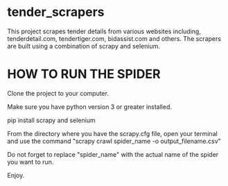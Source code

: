 # tender_scrapers

This project scrapes tender details from various websites including, tenderdetail.com, tendertiger.com, bidassist.com and others.
The scrapers are built using a combination of scrapy and selenium.

# HOW TO RUN THE SPIDER
Clone the project to your computer.

Make sure you have python version 3 or greater installed.

pip install scrapy and selenium

From the directory where you have the scrapy.cfg file, open your terminal and use the command "scrapy crawl spider_name -o output_filename.csv"

Do not forget to replace "spider_name" with the actual name of the spider you want to run.

Enjoy.
